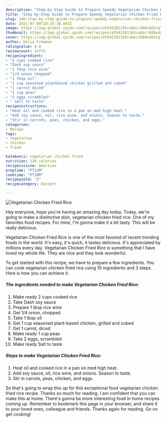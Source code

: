 ```yaml
---
description: "Step-by-Step Guide to Prepare Speedy Vegetarian Chicken Fried Rice"
title: "Step-by-Step Guide to Prepare Speedy Vegetarian Chicken Fried Rice"
slug: 146-step-by-step-guide-to-prepare-speedy-vegetarian-chicken-fried-rice
date: 2021-07-08T10:33:38.843Z
image: https://img-global.cpcdn.com/recipes/e5542301165cabbc/680x482cq70/vegetarian-chicken-fried-rice-recipe-main-photo.jpg
thumbnail: https://img-global.cpcdn.com/recipes/e5542301165cabbc/680x482cq70/vegetarian-chicken-fried-rice-recipe-main-photo.jpg
cover: https://img-global.cpcdn.com/recipes/e5542301165cabbc/680x482cq70/vegetarian-chicken-fried-rice-recipe-main-photo.jpg
author: Delia Freeman
ratingvalue: 4.8
reviewcount: 14775
recipeingredient:
- "2 cups cooked rice"
- "Dash soy sauce"
- "1 tbsp rice wine"
- "1/4 onion chopped"
- "1 tbsp oil"
- "1 cup seasoned plantbased chicken grilled and cubed"
- "1 carrot diced"
- "1 cup peas"
- "2 eggs scrambled"
- " Salt to taste"
recipeinstructions:
- "Heat oil and cooked rice in a pan on med high heat."
- "Add soy sauce, oil, rice wine, and onions. Season to taste."
- "Stir in carrots, peas, chicken, and eggs."
categories:
- Recipe
tags:
- vegetarian
- chicken
- fried

katakunci: vegetarian chicken fried 
nutrition: 139 calories
recipecuisine: American
preptime: "PT12M"
cooktime: "PT30M"
recipeyield: "2"
recipecategory: Dessert

---
```



![Vegetarian Chicken Fried Rice](https://img-global.cpcdn.com/recipes/e5542301165cabbc/680x482cq70/vegetarian-chicken-fried-rice-recipe-main-photo.jpg)

Hey everyone, hope you're having an amazing day today. Today, we're going to make a distinctive dish, vegetarian chicken fried rice. One of my favorites food recipes. For mine, I'm gonna make it a bit tasty. This will be really delicious.



Vegetarian Chicken Fried Rice is one of the most favored of recent trending foods in the world. It's easy, it's quick, it tastes delicious. It's appreciated by millions every day. Vegetarian Chicken Fried Rice is something that I have loved my whole life. They are nice and they look wonderful.


To get started with this recipe, we have to prepare a few ingredients. You can cook vegetarian chicken fried rice using 10 ingredients and 3 steps. Here is how you can achieve it.

<!--inarticleads1-->

##### The ingredients needed to make Vegetarian Chicken Fried Rice:

1. Make ready 2 cups cooked rice
1. Take Dash soy sauce
1. Prepare 1 tbsp rice wine
1. Get 1/4 onion, chopped
1. Take 1 tbsp oil
1. Get 1 cup seasoned plant-based chicken, grilled and cubed
1. Get 1 carrot, diced
1. Make ready 1 cup peas
1. Take 2 eggs, scrambled
1. Make ready  Salt to taste




<!--inarticleads2-->

##### Steps to make Vegetarian Chicken Fried Rice:

1. Heat oil and cooked rice in a pan on med high heat.
1. Add soy sauce, oil, rice wine, and onions. Season to taste.
1. Stir in carrots, peas, chicken, and eggs.




So that's going to wrap this up for this exceptional food vegetarian chicken fried rice recipe. Thanks so much for reading. I am confident that you can make this at home. There's gonna be more interesting food in home recipes coming up. Remember to bookmark this page in your browser, and share it to your loved ones, colleague and friends. Thanks again for reading. Go on get cooking!
